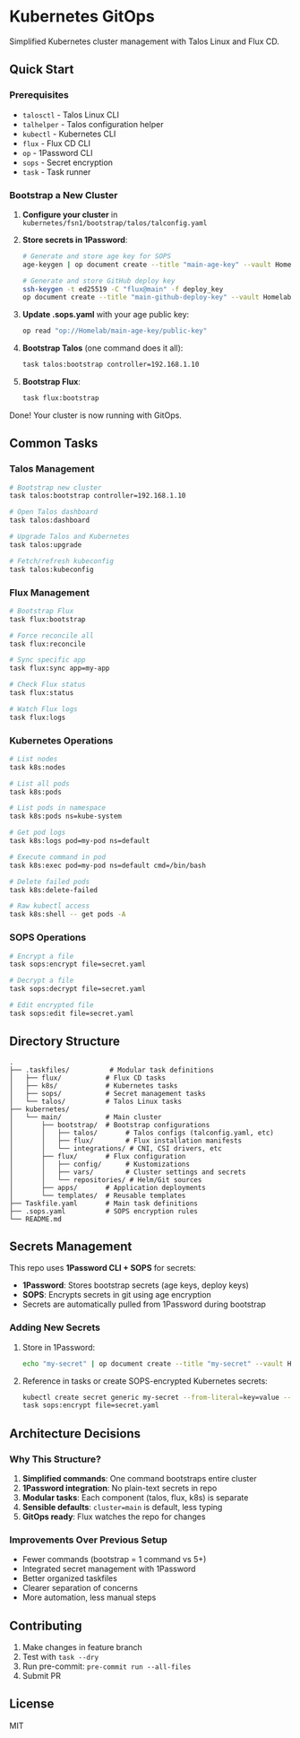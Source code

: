 # Kubernetes GitOps

Simplified Kubernetes cluster management with Talos Linux and Flux CD.

## Quick Start

### Prerequisites

- `talosctl` - Talos Linux CLI
- `talhelper` - Talos configuration helper
- `kubectl` - Kubernetes CLI
- `flux` - Flux CD CLI
- `op` - 1Password CLI
- `sops` - Secret encryption
- `task` - Task runner

### Bootstrap a New Cluster

1. **Configure your cluster** in `kubernetes/fsn1/bootstrap/talos/talconfig.yaml`

2. **Store secrets in 1Password**:
   ```bash
   # Generate and store age key for SOPS
   age-keygen | op document create --title "main-age-key" --vault Homelab -

   # Generate and store GitHub deploy key
   ssh-keygen -t ed25519 -C "flux@main" -f deploy_key
   op document create --title "main-github-deploy-key" --vault Homelab - < deploy_key
   ```

3. **Update .sops.yaml** with your age public key:
   ```bash
   op read "op://Homelab/main-age-key/public-key"
   ```

4. **Bootstrap Talos** (one command does it all):
   ```bash
   task talos:bootstrap controller=192.168.1.10
   ```

5. **Bootstrap Flux**:
   ```bash
   task flux:bootstrap
   ```

Done! Your cluster is now running with GitOps.

## Common Tasks

### Talos Management

```bash
# Bootstrap new cluster
task talos:bootstrap controller=192.168.1.10

# Open Talos dashboard
task talos:dashboard

# Upgrade Talos and Kubernetes
task talos:upgrade

# Fetch/refresh kubeconfig
task talos:kubeconfig
```

### Flux Management

```bash
# Bootstrap Flux
task flux:bootstrap

# Force reconcile all
task flux:reconcile

# Sync specific app
task flux:sync app=my-app

# Check Flux status
task flux:status

# Watch Flux logs
task flux:logs
```

### Kubernetes Operations

```bash
# List nodes
task k8s:nodes

# List all pods
task k8s:pods

# List pods in namespace
task k8s:pods ns=kube-system

# Get pod logs
task k8s:logs pod=my-pod ns=default

# Execute command in pod
task k8s:exec pod=my-pod ns=default cmd=/bin/bash

# Delete failed pods
task k8s:delete-failed

# Raw kubectl access
task k8s:shell -- get pods -A
```

### SOPS Operations

```bash
# Encrypt a file
task sops:encrypt file=secret.yaml

# Decrypt a file
task sops:decrypt file=secret.yaml

# Edit encrypted file
task sops:edit file=secret.yaml
```

## Directory Structure

```
.
├── .taskfiles/          # Modular task definitions
│   ├── flux/           # Flux CD tasks
│   ├── k8s/            # Kubernetes tasks
│   ├── sops/           # Secret management tasks
│   └── talos/          # Talos Linux tasks
├── kubernetes/
│   └── main/           # Main cluster
│       ├── bootstrap/  # Bootstrap configurations
│       │   ├── talos/       # Talos configs (talconfig.yaml, etc)
│       │   ├── flux/        # Flux installation manifests
│       │   └── integrations/ # CNI, CSI drivers, etc
│       ├── flux/       # Flux configuration
│       │   ├── config/      # Kustomizations
│       │   ├── vars/        # Cluster settings and secrets
│       │   └── repositories/ # Helm/Git sources
│       ├── apps/       # Application deployments
│       └── templates/  # Reusable templates
├── Taskfile.yaml       # Main task definitions
├── .sops.yaml          # SOPS encryption rules
└── README.md
```

## Secrets Management

This repo uses **1Password CLI + SOPS** for secrets:

- **1Password**: Stores bootstrap secrets (age keys, deploy keys)
- **SOPS**: Encrypts secrets in git using age encryption
- Secrets are automatically pulled from 1Password during bootstrap

### Adding New Secrets

1. Store in 1Password:
   ```bash
   echo "my-secret" | op document create --title "my-secret" --vault Homelab -
   ```

2. Reference in tasks or create SOPS-encrypted Kubernetes secrets:
   ```bash
   kubectl create secret generic my-secret --from-literal=key=value --dry-run=client -o yaml > secret.yaml
   task sops:encrypt file=secret.yaml
   ```

## Architecture Decisions

### Why This Structure?

1. **Simplified commands**: One command bootstraps entire cluster
2. **1Password integration**: No plain-text secrets in repo
3. **Modular tasks**: Each component (talos, flux, k8s) is separate
4. **Sensible defaults**: `cluster=main` is default, less typing
5. **GitOps ready**: Flux watches the repo for changes

### Improvements Over Previous Setup

- Fewer commands (bootstrap = 1 command vs 5+)
- Integrated secret management with 1Password
- Better organized taskfiles
- Clearer separation of concerns
- More automation, less manual steps

## Contributing

1. Make changes in feature branch
2. Test with `task --dry`
3. Run pre-commit: `pre-commit run --all-files`
4. Submit PR

## License

MIT
